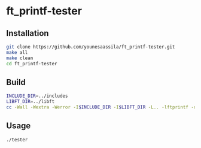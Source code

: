 # ft_printf-tester

## Installation

```sh
git clone https://github.com/younesaassila/ft_printf-tester.git
make all
make clean
cd ft_printf-tester
```

## Build

```sh
INCLUDE_DIR=../includes
LIBFT_DIR=../libft
cc -Wall -Wextra -Werror -I$INCLUDE_DIR -I$LIBFT_DIR -L.. -lftprintf -o tester tester.c
```

## Usage

```sh
./tester
```

